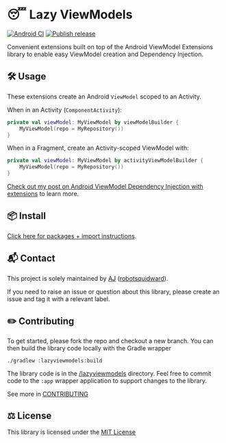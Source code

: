 # :sleeping: Lazy ViewModels

[![Android CI](https://github.com/robotsquidward/lazyviewmodels/workflows/Android%20CI/badge.svg)](https://github.com/robotsquidward/lazyviewmodels/actions?query=workflow%3A%22Android+CI%22)  [![Publish release](https://github.com/robotsquidward/lazyviewmodels/workflows/Publish%20release/badge.svg)](https://github.com/robotsquidward/lazyviewmodels/actions?query=workflow%3A%22Publish+release%22)

Convenient extensions built on top of the Android ViewModel Extensions library to enable easy ViewModel creation and Dependency Injection.

## :hammer_and_wrench:  Usage

These extensions create an Android `ViewModel` scoped to an Activity. 

When in an Activity (`ComponentActivity`):

```kotlin
private val viewModel: MyViewModel by viewModelBuilder {
    MyViewModel(repo = MyRepository())  
}
```

When in a Fragment, create an Activity-scoped ViewModel with:

```kotlin
private val viewModel: MyViewModel by activityViewModelBuilder {
    MyViewModel(repo = MyRepository())  
}
```

[Check out my post on Android ViewModel Dependency Injection with extensions](https://ajkueterman.dev/posts/android-viewmodel-manual-dependency-injection-made-easy/) to learn more.

## :package:  Install

[Click here for packages + import instructions](https://github.com/robotsquidward/lazyviewmodels/packages).

## :mailbox_with_mail: Contact

This project is solely maintained by [AJ](https://ajkueterman.dev) ([robotsquidward](https://robotsquidward.com)).

If you need to raise an issue or question about this library, please create an issue and tag it with a relevant label.

## :pencil2: Contributing

To get started, please fork the repo and checkout a new branch. You can then build the library code locally with the Gradle wrapper

```
./gradlew :lazyviewmodels:build
```

The library code is in the [/lazyviewmodels](/lazyviewmodels) directory. Feel free to commit code to the `:app` wrapper application to support changes to the library.

See more in [CONTRIBUTING](CONTRIBUTING.md)

## :balance_scale: License

This library is licensed under the [MIT License](LICENSE)
